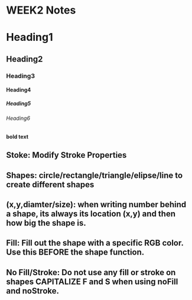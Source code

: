 # WEEK2 Notes


# Heading1
## Heading2
### Heading3
#### Heading4
##### Heading5
###### Heading6

**bold text**

## Stoke: Modify Stroke Properties
## Shapes: circle/rectangle/triangle/elipse/line to create different shapes
## (x,y,diamter/size): when writing number behind a shape, its always its location (x,y) and then how big the shape is.
## Fill: Fill out the shape with a specific RGB color. Use this **BEFORE** the shape function.
## No Fill/Stroke: Do not use any fill or stroke on shapes **CAPITALIZE** F and S when using noFill and noStroke.
